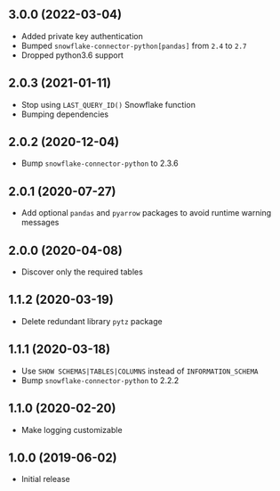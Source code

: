 3.0.0 (2022-03-04)
------------------

- Added private key authentication
- Bumped `snowflake-connector-python[pandas]` from `2.4` to `2.7`
- Dropped python3.6 support

2.0.3 (2021-01-11)
-------------------

- Stop using `LAST_QUERY_ID()` Snowflake function
- Bumping dependencies

2.0.2 (2020-12-04)
-------------------

- Bump `snowflake-connector-python` to 2.3.6

2.0.1 (2020-07-27)
-------------------

- Add optional `pandas` and `pyarrow` packages to avoid runtime warning messages

2.0.0 (2020-04-08)
-------------------

- Discover only the required tables

1.1.2 (2020-03-19)
-------------------

- Delete redundant library `pytz` package

1.1.1 (2020-03-18)
-------------------

- Use `SHOW SCHEMAS|TABLES|COLUMNS` instead of `INFORMATION_SCHEMA`
- Bump `snowflake-connector-python` to 2.2.2

1.1.0 (2020-02-20)
-------------------

- Make logging customizable

1.0.0 (2019-06-02)
-------------------

- Initial release

